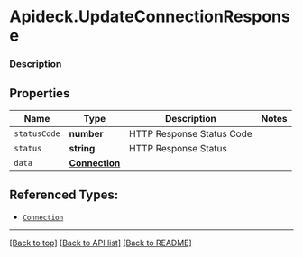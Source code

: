 # Apideck.UpdateConnectionResponse

### Description

## Properties
Name | Type | Description | Notes
------------ | ------------- | ------------- | -------------
`statusCode` | **number** | HTTP Response Status Code | 
`status` | **string** | HTTP Response Status | 
`data` | [**Connection**](Connection.md) |  | 





## Referenced Types:


* [`Connection`](Connection.md)

---

[[Back to top]](#) [[Back to API list]](../../../../README.md#documentation-for-api-endpoints) [[Back to README]](../../../../README.md)


